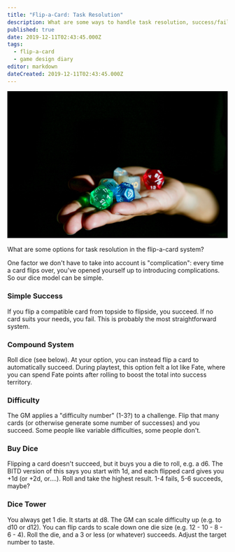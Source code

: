 ```yaml
---
title: "Flip-a-Card: Task Resolution"
description: What are some ways to handle task resolution, success/failure, etc.?
published: true
date: 2019-12-11T02:43:45.000Z
tags:
  - flip-a-card
  - game design diary
editor: markdown
dateCreated: 2019-12-11T02:43:45.000Z
---
```


![Featured Image](flip-a-card-task-resolution.jpg)

What are some options for task resolution in the flip-a-card system?

One factor we don't have to take into account is "complication": every time a card flips over, you've opened yourself up to introducing complications. So our dice model can be simple.

### Simple Success

If you flip a compatible card from topside to flipside, you succeed. If no card suits your needs, you fail. This is probably the most straightforward system.

### Compound System

Roll dice (see below). At your option, you can instead flip a card to automatically succeed. During playtest, this option felt a lot like Fate, where you can spend Fate points after rolling to boost the total into success territory.

### Difficulty

The GM applies a "difficulty number" (1-3?) to a challenge. Flip that many cards (or otherwise generate some number of successes) and you succeed. Some people like variable difficulties, some people don't.

### Buy Dice

Flipping a card doesn't succeed, but it buys you a die to roll, e.g. a d6. The BITD version of this says you start with 1d, and each flipped card gives you +1d (or +2d, or....). Roll and take the highest result. 1-4 fails, 5-6 succeeds, maybe?

### Dice Tower

You always get 1 die. It starts at d8. The GM can scale difficulty up (e.g. to d10 or d12). You can flip cards to scale down one die size (e.g. 12 - 10 - 8 - 6 - 4). Roll the die, and a 3 or less (or whatever) succeeds. Adjust the target number to taste.


    